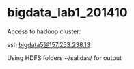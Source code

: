 bigdata_lab1_201410
===================

Access to hadoop cluster:

ssh bigdata5@157.253.238.13

Using HDFS folders ~/salidas/ for output
